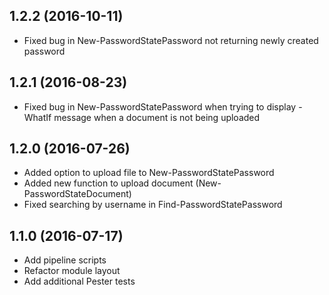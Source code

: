 ## 1.2.2 (2016-10-11)
  * Fixed bug in New-PasswordStatePassword not returning newly created password

## 1.2.1 (2016-08-23)
  * Fixed bug in New-PasswordStatePassword when trying to display -WhatIf message when a document is not being uploaded

## 1.2.0 (2016-07-26)
  * Added option to upload file to New-PasswordStatePassword
  * Added new function to upload document (New-PasswordStateDocument)
  * Fixed searching by username in Find-PasswordStatePassword

## 1.1.0 (2016-07-17)
  * Add pipeline scripts
  * Refactor module layout
  * Add additional Pester tests
